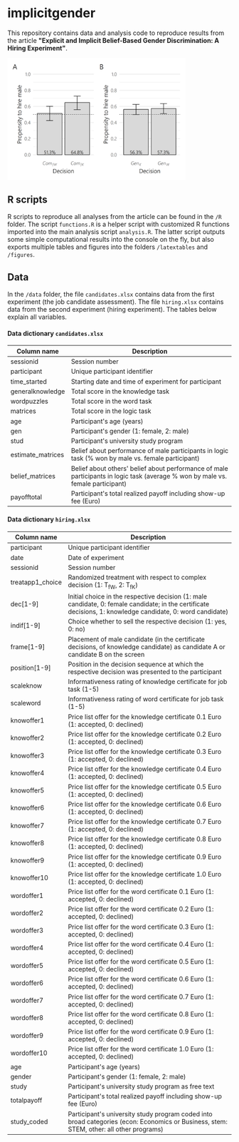 # implicitgender

This repository contains data and analysis code to reproduce results from the article **"Explicit and Implicit Belief-Based Gender Discrimination: A Hiring Experiment"**.

<p align="left">
<img src="figures/barplot_complex_gender_ult.png" width="400">
</p>

## R scripts

R scripts to reproduce all analyses from the article can be found in the `/R` folder. The script `functions.R` is a helper script with customized R functions imported into the main analysis script `analysis.R`. The latter script outputs some simple computational results into the console on the fly, but also exports multiple tables and figures into the folders `/latextables` and `/figures`.

## Data

In the `/data` folder, the file `candidates.xlsx` contains data from the first experiment (the job candidate assessment). The file `hiring.xlsx` contains data from the second experiment (hiring experiment). The tables below explain all variables. 

#### Data dictionary `candidates.xlsx`


Column name                 | Description                                            
-----------------------------|-----------------------------------------------------------
sessionid                   | Session number   
participant                 | Unique participant identifier   
time_started                | Starting date and time of experiment for participant
generalknowledge            | Total score in the knowledge task
wordpuzzles                 | Total score in the word task                           
matrices                    | Total score in the logic task                           
age                         | Participant's age (years)  
gen                         | Participant's gender (1: female, 2: male)
stud                        | Participant's university study program
estimate_matrices           | Belief about performance of male participants in logic task (% won by male vs. female participant)
belief_matrices             | Belief about others' belief about performance of male participants in logic task (average % won by male vs. female participant)
payofftotal                 | Participant's total realized payoff including show-up fee (Euro)

#### Data dictionary `hiring.xlsx`

Column name                   | Description                                            
------------------------------|-----------------------------------------------------------
participant                   | Unique participant identifier   
date                          | Date of experiment
sessionid                     | Session number
treatapp1_choice              | Randomized treatment with respect to complex decision (1: T<sub>fW</sub>, 2: T<sub>fK</sub>)
dec[1-9]                      | Initial choice in the respective decision (1: male candidate, 0: female candidate; in the certificate decisions, 1: knowledge candidate, 0: word candidate)
indif[1-9]                    | Choice whether to sell the respective decision (1: yes, 0: no)
frame[1-9]                    | Placement of male candidate (in the certificate decisions, of knowledge candidate) as candidate A or candidate B on the screen
position[1-9]                 | Position in the decision sequence at which the respective decision was presented to the participant
scaleknow                     | Informativeness rating of knowledge certificate for job task (1-5)
scaleword                     | Informativeness rating of word certificate for job task (1-5)
knowoffer1                    | Price list offer for the knowledge certificate 0.1 Euro (1: accepted, 0: declined)
knowoffer2                    | Price list offer for the knowledge certificate 0.2 Euro (1: accepted, 0: declined)
knowoffer3                    | Price list offer for the knowledge certificate 0.3 Euro (1: accepted, 0: declined)
knowoffer4                    | Price list offer for the knowledge certificate 0.4 Euro (1: accepted, 0: declined)
knowoffer5                    | Price list offer for the knowledge certificate 0.5 Euro (1: accepted, 0: declined)
knowoffer6                    | Price list offer for the knowledge certificate 0.6 Euro (1: accepted, 0: declined)
knowoffer7                    | Price list offer for the knowledge certificate 0.7 Euro (1: accepted, 0: declined)
knowoffer8                    | Price list offer for the knowledge certificate 0.8 Euro (1: accepted, 0: declined)
knowoffer9                    | Price list offer for the knowledge certificate 0.9 Euro (1: accepted, 0: declined)
knowoffer10                   | Price list offer for the knowledge certificate 1.0 Euro (1: accepted, 0: declined)
wordoffer1                    | Price list offer for the word certificate 0.1 Euro (1: accepted, 0: declined)
wordoffer2                    | Price list offer for the word certificate 0.2 Euro (1: accepted, 0: declined)
wordoffer3                    | Price list offer for the word certificate 0.3 Euro (1: accepted, 0: declined)
wordoffer4                    | Price list offer for the word certificate 0.4 Euro (1: accepted, 0: declined)
wordoffer5                    | Price list offer for the word certificate 0.5 Euro (1: accepted, 0: declined)
wordoffer6                    | Price list offer for the word certificate 0.6 Euro (1: accepted, 0: declined)
wordoffer7                    | Price list offer for the word certificate 0.7 Euro (1: accepted, 0: declined)
wordoffer8                    | Price list offer for the word certificate 0.8 Euro (1: accepted, 0: declined)
wordoffer9                    | Price list offer for the word certificate 0.9 Euro (1: accepted, 0: declined)
wordoffer10                   | Price list offer for the word certificate 1.0 Euro (1: accepted, 0: declined)
age                           | Participant's age (years) 
gender                        | Participant's gender (1: female, 2: male)
study                         | Participant's university study program as free text
totalpayoff                   | Participant's total realized payoff including show-up fee (Euro)
study_coded                   | Participant's university study program coded into broad categories (econ: Economics or Business, stem: STEM, other: all other programs)
